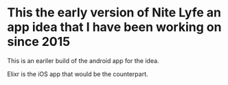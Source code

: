 # This the early version of Nite Lyfe an app idea that I have been working on since 2015
This is an eariler build of the android app for the idea.

Elixr is the iOS app that would be the counterpart.